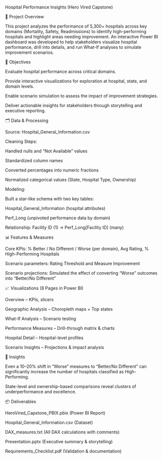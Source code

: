 Hospital Performance Insights (Hero Vired Capstone)



📌 Project Overview

This project analyzes the performance of 5,300+ hospitals across key domains (Mortality, Safety, Readmissions) to identify high-performing hospitals and highlight areas needing improvement. An interactive Power BI dashboard was developed to help stakeholders visualize hospital performance, drill into details, and run What-If analyses to simulate improvement scenarios.



🎯 Objectives

Evaluate hospital performance across critical domains.

Provide interactive visualizations for exploration at hospital, state, and domain levels.

Enable scenario simulation to assess the impact of improvement strategies.

Deliver actionable insights for stakeholders through storytelling and executive reporting.

🗂 Data & Processing

Source: Hospital_General_Information.csv

Cleaning Steps:

Handled nulls and “Not Available” values

Standardized column names

Converted percentages into numeric fractions

Normalized categorical values (State, Hospital Type, Ownership)

Modeling:

Built a star-like schema with two key tables:

Hospital_General_Information (hospital attributes)

Perf_Long (unpivoted performance data by domain)

Relationship: Facility ID (1) → Perf_Long[Facility ID] (many)

📊 Features & Measures

Core KPIs: % Better / No Different / Worse (per domain), Avg Rating, % High-Performing Hospitals

Scenario parameters: Rating Threshold and Measure Improvement

Scenario projections: Simulated the effect of converting “Worse” outcomes into “Better/No Different”

📈 Visualizations (8 Pages in Power BI)

Overview – KPIs, slicers

Geographic Analysis – Choropleth maps + Top states

What-If Analysis – Scenario testing

Performance Measures – Drill-through matrix & charts

Hospital Detail – Hospital-level profiles

Scenario Insights – Projections & impact analysis

🔑 Insights

Even a 10–20% shift in “Worse” measures to “Better/No Different” can significantly increase the number of hospitals classified as High-Performing.

State-level and ownership-based comparisons reveal clusters of underperformance and excellence.

📦 Deliverables

HeroVired_Capstone_PBIX.pbix (Power BI Report)

Hospital_General_Information.csv (Dataset)

DAX_measures.txt (All DAX calculations with comments)

Presentation.pptx (Executive summary & storytelling)

Requirements_Checklist.pdf (Validation & documentation)
